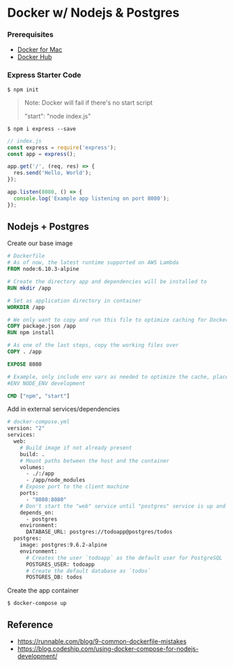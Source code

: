 # Docker w/ Nodejs & Postgres

### Prerequisites

- [Docker for Mac](https://docs.docker.com/docker-for-mac/install/)
- [Docker Hub](https://cloud.docker.com)

### Express Starter Code

```
$ npm init
```

> Note: Docker will fail if there's no start script
> 
> "start": "node index.js"

```
$ npm i express --save
```

```js
// index.js
const express = require('express');
const app = express();

app.get('/', (req, res) => {
  res.send('Hello, World');
});

app.listen(8080, () => {
  console.log('Example app listening on port 8080');
});
```

## Nodejs + Postgres

Create our base image 

```Dockerfile
# Dockerfile
# As of now, the latest runtime supported on AWS Lambda
FROM node:6.10.3-alpine

# Create the directory app and dependencies will be installed to
RUN mkdir /app

# Set as application directory in container
WORKDIR /app

# We only want to copy and run this file to optimize caching for Docker, otherwise dependencies could be installed every time a file is changed
COPY package.json /app
RUN npm install

# As one of the last steps, copy the working files over
COPY . /app

EXPOSE 8080

# Example, only include env vars as needed to optimize the cache, place at bottom if Dockerfile doesn't need it to build the image
#ENV NODE_ENV development

CMD ["npm", "start"]
```

Add in external services/dependencies 

```Dockerfile
# docker-compose.yml
version: "2"
services:
  web:
    # Build image if not already present
    build: .
    # Mount paths between the host and the container
    volumes:
      - ./:/app
      - /app/node_modules
    # Expose port to the client machine
    ports:
      - "8080:8080"
    # Don't start the "web" service until "postgres" service is up and running
    depends_on:
      - postgres
    environment:
      DATABASE_URL: postgres://todoapp@postgres/todos
  postgres:
    image: postgres:9.6.2-alpine
    environment:
      # Creates the user `todoapp` as the default user for PostgreSQL
      POSTGRES_USER: todoapp
      # Create the default database as `todos`
      POSTGRES_DB: todos
```

Create the app container 

```
$ docker-compose up
```

## Reference

- https://runnable.com/blog/9-common-dockerfile-mistakes
- https://blog.codeship.com/using-docker-compose-for-nodejs-development/
